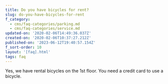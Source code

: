 ```yaml
---
title: Do you have bicycles for rent?
slug: do-you-have-bicycles-for-rent
f_category:
  - cms/faq-categories/parking.md
  - cms/faq-categories/service.md
updated-on: '2020-02-06T14:49:36.037Z'
created-on: '2020-02-06T10:37:27.212Z'
published-on: '2023-06-12T19:40:57.154Z'
f_sort-order: 10
layout: '[faq].html'
tags: faq
---
```


Yes, we have rental bicycles on the 1st floor. You need a credit card to use a bicycle.

‍
